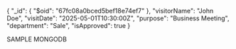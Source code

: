 {
  "_id": {
    "$oid": "67fc08a0bced5bef18e74ef7"
  },
  "visitorName": "John Doe",
  "visitDate": "2025-05-01T10:30:00Z",
  "purpose": "Business Meeting",
  "department": "Sale",
  "isApproved": true
}

SAMPLE MONGODB 
